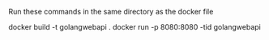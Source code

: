 Run these commands in the same directory as the docker file

docker build -t golangwebapi .
docker run -p 8080:8080 -tid golangwebapi